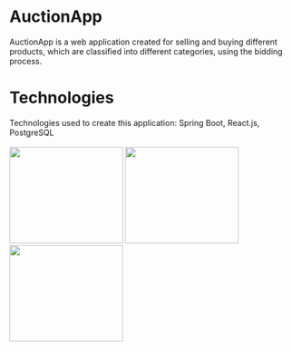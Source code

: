# AuctionApp
AuctionApp is a web application created for selling and buying different products, which are classified into different categories, using the bidding process. 
# Technologies
Technologies used to create this application: Spring Boot, React.js, PostgreSQL
<br>
<br>
<img src="https://www.lemon.be/wp-content/uploads/2018/01/Spring-Boot-Logo-1.png" width="200" height="170"> <img src="https://cdn4.iconfinder.com/data/icons/logos-3/600/React.js_logo-512.png" width="200" height="170"> <img src="https://uxwing.com/wp-content/themes/uxwing/download/10-brands-and-social-media/postgresql.png" width="200" height="170">
